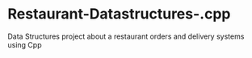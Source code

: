 # Restaurant-Datastructures-.cpp
Data Structures project about a restaurant orders and delivery systems using Cpp
